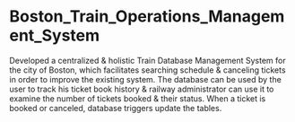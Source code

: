 # Boston_Train_Operations_Management_System
Developed a centralized &amp; holistic Train Database Management System for the city of Boston, which facilitates searching schedule &amp; canceling tickets in order to improve the existing system. The database can be used by the user to track his ticket book history &amp; railway administrator can use it to examine the number of tickets booked &amp; their status. When a ticket is booked or canceled, database triggers update the tables.
